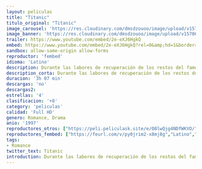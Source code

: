 ```yaml
---
layout: peliculas
title: "Titanic"
titulo_original: "Titanic"
image_carousel: 'https://res.cloudinary.com/dmsdzouoo/image/upload/v1570672378/titanic-min_q7lr2e.jpg'
image_banner: 'https://res.cloudinary.com/dmsdzouoo/image/upload/v1570672380/5429b59c8e78fbc4_MCDTITA_FE014_H_1_-min_mzddch.jpg'
trailer: https://www.youtube.com/embed/2e-eXJ6HgkQ
embed: https://www.youtube.com/embed/2e-eXJ6HgkQ?rel=0&amp;hd=1&border=0&wmode=opaque&enablejsapi=1&modestbranding=1&controls=1&showinfo=1
sandbox: allow-same-origin allow-forms
reproductor: 'fembed'
idioma: 'Latino'
description: Durante las labores de recuperación de los restos del famoso trasatlántico Titanic, una anciana norteamericana se pone en contacto con la expedición para acudir a una plataforma flotante instalada en el Mar del Norte y asistir in situ a la recuperación de sus recuerdos. A través de su memoria reviviremos los acontecimientos que marcaron el siniestro más famoso del siglo XX, el hundimiento del trasatlántico más lujoso del mundo, la máquina más sofisticada de su tiempo, considerada «insumergible», que sucumbió a las heladas aguas del Atlántico en abril de 1912, llevándose consigo la vida de 1.500 personas, más de la mitad del pasaje. En los recueros de la anciana hay cabida para algo más que la tragedia, la historia de amor que vivió con un joven pasajero de tercera clase, un pintor aficionado que había ganado su pasaje al ganar a las cartas en una taberna de Southampton.
description_corta: Durante las labores de recuperación de los restos del famoso trasatlántico Titanic, una anciana norteamericana se pone en contacto con la expedición para acudir a una plataforma flotante instalada en el Mar del Norte y asistir in situ a la recuperación de sus
duracion: '3h 07 min'
descargas: 'no'
descargas2:
estrellas: '4'
clasificacion: '+8'
category: 'peliculas'
calidad: 'Full HD'
genero: Romance, Drama
anio: '1997'
reproductores_otros: ["https://peli.peliculask.site/e/O8lwQjg4NDfWKVO/","Latino","https://gdriveplayer.me/embed2.php?link=bcn%252FB3ZM1sB8HavMT1FLHAN%252Bp2c3r%252ByI%252FSDm8UG7QrAF8AC%252FT4MORqNHufHZPZ%252B9yRLyvg%252BfAgjBSMyUwxRioJ6Ud%252BXSwSOI6VKAeJwqajlWyzhtz8nHEPZ79KUJNJ0m%252BfV%252FqedKWqwpIAxeGfbG7MSnfdWzlA5TslwEkd7USxMFZMnoLjtRYGZZ%252BRcpcgeXUbwYGrdExsIRGkigJ7Ko3O","Latino","https://mstream.website/zec2nitb8g1g","Latino"]
reproductores_fembed: ["https://feurl.com/v/py0jrim2-x8mj8g","Latino","https://feurl.com/v/1lo6zpdklv5","Latino","https://feurl.com/v/e27yph-0wg72dy8","Latino","https://feurl.com/v/n-e18i2-dr40n38","Latino"]
tags:
- Romance
twitter_text: Titanic
introduction: Durante las labores de recuperación de los restos del famoso trasatlántico Titanic, una anciana norteamericana se pone en contacto con la expedición para acudir a una plataforma flotante instalada en el Mar del Norte y asistir in situ a la recuperación de sus
---
```



 







